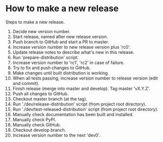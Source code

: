 # How to make a new release

Steps to make a new release.

1. Decide new version number.
1. Start release, named after new release version.
1. Push branch to GitHub and start a PR to master.
1. Increase version number to new release version plus 'rc0'.
1. Update release notes to describe what's new in this release.
1. Run 'prepare-distribution' script.
1. Increase version number to 'rc1', 'rc2' in case of failure.
1. Try to fix and push changes to GitHub.
1. Make changes until built distribution is working.
1. When all tests passing, increase version number to release version (edit and commit).
1. Finish release (merge into master and develop). Tag master 'vX.Y.Z'.
1. Push all changes to GitHub.
1. Checkout master branch (at the tag).
1. Run './dev/release-distribution' script (from project root directory).
1. Run './dev/test-released-distribution' script (from project root directory).
1. Manually check documentation has been built and installed.
1. Manually check PyPI.
1. Manually check GitHub.
1. Checkout develop branch.
1. Increase version number to the next 'dev0'.
